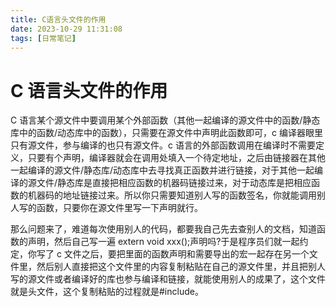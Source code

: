 ```yaml
---
title: C语言头文件的作用
date: 2023-10-29 11:31:08
tags: [日常笔记]
---
```


# C 语言头文件的作用

C 语言某个源文件中要调用某个外部函数（其他一起编译的源文件中的函数/静态库中的函数/动态库中的函数），只需要在源文件中声明此函数即可，c 编译器眼里只有源文件，参与编译的也只有源文件。c 语言的外部函数调用在编译时不需要定义，只要有个声明，编译器就会在调用处填入一个待定地址，之后由链接器在其他一起编译的源文件/静态库/动态库中去寻找真正函数并进行链接，对于其他一起编译的源文件/静态库是直接把相应函数的机器码链接过来，对于动态库是把相应函数的机器码的地址链接过来。所以你只需要知道别人写的函数签名，你就能调用别人写的函数，只要你在源文件里写一下声明就行。

那么问题来了，难道每次使用别人的代码，都要我自己先去查别人的文档，知道函数的声明，然后自己写一遍 extern void xxx();声明吗?于是程序员们就一起约定，你写了 c 文件之后，要把里面的函数声明和需要导出的宏一起存在另一个文件里，然后别人直接把这个文件里的内容复制粘贴在自己的源文件里，并且把别人写的源文件或者编译好的库也参与编译和链接，就能使用别人的成果了，这个文件就是头文件，这个复制粘贴的过程就是#include。
